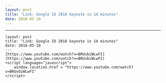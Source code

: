 ```yaml
---
layout: post
title: "Link: Google IO 2018 keynote in 14 minutes"
date: 2018-05-10
---
```


---
    layout: post
    title: "Link: Google IO 2018 keynote in 14 minutes"
    date: 2018-05-10
    ---
    [https://www.youtube.com/watch?v=BRUvbiWLwFI](https://www.youtube.com/watch?v=BRUvbiWLwFI)
    <script language="javascript">
        window.location.href = "https://www.youtube.com/watch?v=BRUvbiWLwFI"
    </script>
    
